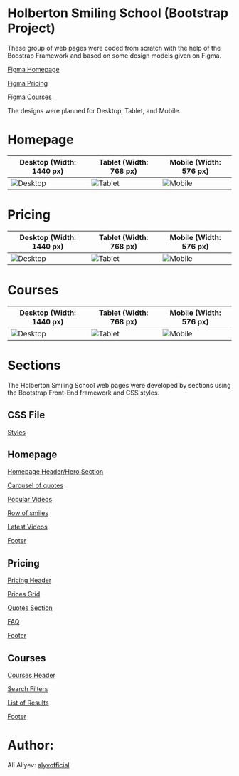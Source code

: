 # Holberton Smiling School (Bootstrap Project)

These group of web pages were coded from scratch with the help of the Boostrap Framework and based on some design models given on Figma.

[Figma Homepage](https://www.figma.com/file/QYQqMYbdpAHL5xTclwJKSI/Homepage)

[Figma Pricing](https://www.figma.com/file/KLAI53jdYpfFNEy0O79ymB/Pricing)

[Figma Courses](https://www.figma.com/file/ivg3abH1HLmMayBgjGg1Qf/Courses)

The designs were planned for Desktop, Tablet, and Mobile.

# Homepage

| **Desktop (Width: 1440 px)**                              | **Tablet (Width: 768 px)**                              | **Mobile (Width: 576 px)**                              |
| --------------------------------------------------------- | ------------------------------------------------------- | ------------------------------------------------------- |
| ![Desktop](https://i.ibb.co/pKGgC0J/Homepage-Desktop.png) | ![Tablet](https://i.ibb.co/6XBLwf9/Homepage-Tablet.png) | ![Mobile](https://i.ibb.co/NVBK21F/Homepage-Mobile.png) |

# Pricing

| **Desktop (Width: 1440 px)**                             | **Tablet (Width: 768 px)**                             | **Mobile (Width: 576 px)**                             |
| -------------------------------------------------------- | ------------------------------------------------------ | ------------------------------------------------------ |
| ![Desktop](https://i.ibb.co/RvSJ2YS/Pricing-Desktop.png) | ![Tablet](https://i.ibb.co/Gkvsf0Y/Pricing-Tablet.png) | ![Mobile](https://i.ibb.co/6RwmYck/Pricing-Mobile.png) |

# Courses

| **Desktop (Width: 1440 px)**                             | **Tablet (Width: 768 px)**                             | **Mobile (Width: 576 px)**                             |
| -------------------------------------------------------- | ------------------------------------------------------ | ------------------------------------------------------ |
| ![Desktop](https://i.ibb.co/y51S3HX/Courses-Desktop.png) | ![Tablet](https://i.ibb.co/28qK1g0/Courses-Tablet.png) | ![Mobile](https://i.ibb.co/f8zNgkx/Courses-Mobile.png) |

# Sections

The Holberton Smiling School web pages were developed by sections using the Bootstrap Front-End framework and CSS styles.

## CSS File

[Styles](https://github.com/alyvofficial/holbertonschool-smiling-school-javascript/blob/master/styles.css)

## Homepage

[Homepage Header/Hero Section](https://github.com/alyvofficial/holbertonschool-smiling-school-javascript/blob/master/0-homepage.html)

[Carousel of quotes](https://github.com/alyvofficial/holbertonschool-smiling-school-javascript/blob/master/1-homepage.html)

[Popular Videos](https://github.com/alyvofficial/holbertonschool-smiling-school-javascript/blob/master/2-homepage.html)

[Row of smiles](https://github.com/alyvofficial/holbertonschool-smiling-school-javascript/blob/master/3-homepage.html)

[Latest Videos](https://github.com/alyvofficial/holbertonschool-smiling-school-javascript/blob/master/4-homepage.html)

[Footer](https://github.com/alyvofficial/holbertonschool-smiling-school-javascript/blob/master/homepage.html)

## Pricing

[Pricing Header](https://github.com/alyvofficial/holbertonschool-smiling-school-javascript/blob/master/0-pricing.html)

[Prices Grid](https://github.com/alyvofficial/holbertonschool-smiling-school-javascript/blob/master/1-pricing.html)

[Quotes Section](https://github.com/alyvofficial/holbertonschool-smiling-school-javascript/blob/master/2-pricing.html)

[FAQ](https://github.com/alyvofficial/holbertonschool-smiling-school-javascript/blob/master/3-pricing.html)

[Footer](https://github.com/alyvofficial/holbertonschool-smiling-school-javascript/blob/master/pricing.html)

## Courses

[Courses Header](https://github.com/alyvofficial/holbertonschool-smiling-school-javascript/blob/master/0-courses.html)

[Search Filters](https://github.com/alyvofficial/holbertonschool-smiling-school-javascript/blob/master/1-courses.html)

[List of Results](https://github.com/alyvofficial/holbertonschool-smiling-school-javascript/blob/master/2-courses.html)

[Footer](https://github.com/alyvofficial/holbertonschool-smiling-school-javascript/blob/master/courses.html)

# Author:

Ali Aliyev: [alyvofficial](https://github.com/alyvofficial)
